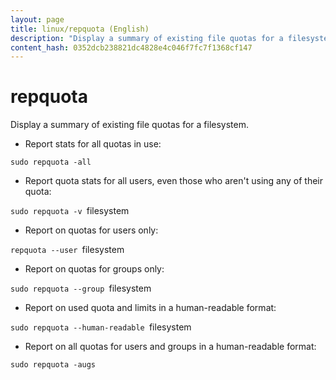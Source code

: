 ```yaml
---
layout: page
title: linux/repquota (English)
description: "Display a summary of existing file quotas for a filesystem."
content_hash: 0352dcb238821dc4828e4c046f7fc7f1368cf147
---
```

# repquota

Display a summary of existing file quotas for a filesystem.

- Report stats for all quotas in use:

`sudo repquota -all`

- Report quota stats for all users, even those who aren't using any of their quota:

`sudo repquota -v `<span class="tldr-var badge badge-pill bg-dark-lm bg-white-dm text-white-lm text-dark-dm font-weight-bold">filesystem</span>

- Report on quotas for users only:

`repquota --user `<span class="tldr-var badge badge-pill bg-dark-lm bg-white-dm text-white-lm text-dark-dm font-weight-bold">filesystem</span>

- Report on quotas for groups only:

`sudo repquota --group `<span class="tldr-var badge badge-pill bg-dark-lm bg-white-dm text-white-lm text-dark-dm font-weight-bold">filesystem</span>

- Report on used quota and limits in a human-readable format:

`sudo repquota --human-readable `<span class="tldr-var badge badge-pill bg-dark-lm bg-white-dm text-white-lm text-dark-dm font-weight-bold">filesystem</span>

- Report on all quotas for users and groups in a human-readable format:

`sudo repquota -augs`
